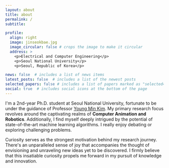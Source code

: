 ```yaml
---
layout: about
title: about
permalink: /
subtitle: 

profile:
  align: right
  image: jinseokbae.jpg
  image_circular: false # crops the image to make it circular
  address: >
    <p>Electrical and Computer Engineering</p>
    <p>Seoul National University</p>
    <p>Seoul, Republic of Korea</p>

news: false  # includes a list of news items
latest_posts: false  # includes a list of the newest posts
selected_papers: false # includes a list of papers marked as "selected={true}"
social: true  # includes social icons at the bottom of the page
---
```

I'm a 2nd-year Ph.D. student at Seoul National University, fortunate to be under the guidance of Professor [Young Min Kim](https://3d.snu.ac.kr/members/). 
My primary research focus revolves around the captivating realms of **Computer Animation and Robotics**. Additionally, I find myself deeply intrigued by the potential of state-of-the-art machine learning algorithms. I really enjoy debating or exploring challenging problems.

Curiosity serves as the strongest motivation behind my research journey. There's an unparalleled sense of joy that accompanies the thought of envisioning and unraveling new ideas yet to be discovered. I firmly believe that this insatiable curiosity propels me forward in my pursuit of knowledge and innovation.